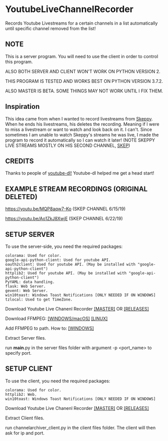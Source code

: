 # YoutubeLiveChannelRecorder
  Records Youtube Livestreams for a certain channels in a list automatically until specific channel removed from the list!
  
## NOTE
  This is a server program. You will need to use the client in order to
  control this program.
  
  ALSO BOTH SERVER AND CLIENT WON'T WORK ON PYTHON VERSION 2.
  
  THIS PROGRAM IS TESTED AND WORKS BEST ON PYTHON VERSION 3.7.2.
  
  ALSO MASTER IS BETA. SOME THINGS MAY NOT WORK UNTIL I FIX THEM.

## Inspiration
  
  This idea came from when I wanted to record livestreams from [Skeppy](https://www.youtube.com/channel/UCzMjRlKVO9XIqH_crIFpi6w).
  When he ends his livestreams, his deletes the recording. Meaning if I were to miss a livestream or want to watch and look back on it. I can't. Since sometimes I am unable to watch Skeppy's streams he was live, I made the program to record it automatically so I can watch it later! (NOTE SKEPPY LIVE STREAMS MOSTLY ON HIS SECOND CHANNEL, [SKEP](https://www.youtube.com/channel/UCviw1uSMHnTFm9RQvacw6Mw))

## CREDITS
  
  Thanks to people of [youtube-dl!](https://github.com/ytdl-org/youtube-dl/)
  Youtube-dl helped me get a head start!

## EXAMPLE STREAM RECORDINGS (ORIGINAL DELETED) 
  
  https://youtu.be/MQP8aqw7-Ko (SKEP CHANNEL 6/15/19)
  
  https://youtu.be/Ao1ZkJ8XwjE (SKEP CHANNEL 6/22/19)

## SETUP SERVER
  To use the server-side, you need the required packages:
  ```
  colorama: Used for color.
  google-api-python-client: Used for youtube API.
  oauth2client: Used for youtube API. (May be installed with "google-api-python-client")
  httplib2: Used for youtube API. (May be installed with "google-api-python-client")
  PyYAML: data handling.
  flask: Web Server.
  gevent: Web Server.
  win10toast: Windows Toast Notifications [ONLY NEEDED IF ON WINDOWS]
  tzlocal: Used to get TimeZone.
  ```
  
  Download Youtube Live Chanenl Recorder [[MASTER]](https://github.com/TheDaChicken/YoutubeLiveChannelRecorder/archive/master.zip)
  OR [[RELEASES]](https://github.com/TheDaChicken/YoutubeLiveChannelRecorder/releases)
  
  Download FFMPEG: [[WINDOWS/macOS]](https://ffmpeg.zeranoe.com/builds/) [[LINUX]](https://ffmpeg.org/download.html#build-linux)
  
  Add FFMPEG to path. How to: [[WINDOWS]](https://windowsloop.com/install-ffmpeg-windows-10/)
  
  Extract Server files.
  
  run __main__.py in the server files folder with argument -p <port_name> to specify port.

## SETUP CLIENT
  To use the client, you need the required packages:
  ```
  colorama: Used for color.
  httplib2: Web.
  win10toast: Windows Toast Notifications [ONLY NEEDED IF ON WINDOWS]
  ```
  
  Download Youtube Live Chanenl Recorder [[MASTER]](https://github.com/TheDaChicken/YoutubeLiveChannelRecorder/archive/master.zip)
  OR [[RELEASES]](https://github.com/TheDaChicken/YoutubeLiveChannelRecorder/releases)
  
  Extract Client files.
  
  run channelarchiver_client.py in the client files folder. The client will then ask for ip and port.
